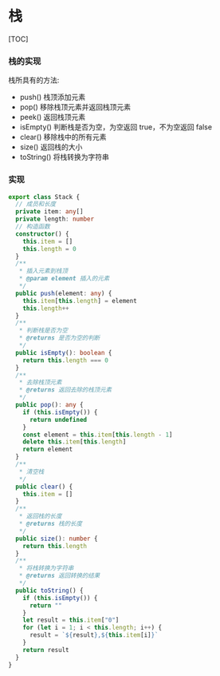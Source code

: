 # 栈

[TOC]

### 栈的实现

栈所具有的方法:

- push() 栈顶添加元素
- pop() 移除栈顶元素并返回栈顶元素
- peek() 返回栈顶元素
- isEmpty() 判断栈是否为空，为空返回 true，不为空返回 false
- clear() 移除栈中的所有元素
- size() 返回栈的大小
- toString() 将栈转换为字符串

### 实现

```typescript
export class Stack {
  // 成员和长度
  private item: any[]
  private length: number
  // 构造函数
  constructor() {
    this.item = []
    this.length = 0
  }
  /**
   * 插入元素到栈顶
   * @param element 插入的元素
   */
  public push(element: any) {
    this.item[this.length] = element
    this.length++
  }
  /**
   * 判断栈是否为空
   * @returns 是否为空的判断
   */
  public isEmpty(): boolean {
    return this.length === 0
  }
  /**
   * 去除栈顶元素
   * @returns 返回去除的栈顶元素
   */
  public pop(): any {
    if (this.isEmpty()) {
      return undefined
    }
    const element = this.item[this.length - 1]
    delete this.item[this.length]
    return element
  }
  /**
   * 清空栈
   */
  public clear() {
    this.item = []
  }
  /**
   * 返回栈的长度
   * @returns 栈的长度
   */
  public size(): number {
    return this.length
  }
  /**
   * 将栈转换为字符串
   * @returns 返回转换的结果
   */
  public toString() {
    if (this.isEmpty()) {
      return ""
    }
    let result = this.item["0"]
    for (let i = 1; i < this.length; i++) {
      result = `${result},${this.item[i]}`
    }
    return result
  }
}
```

